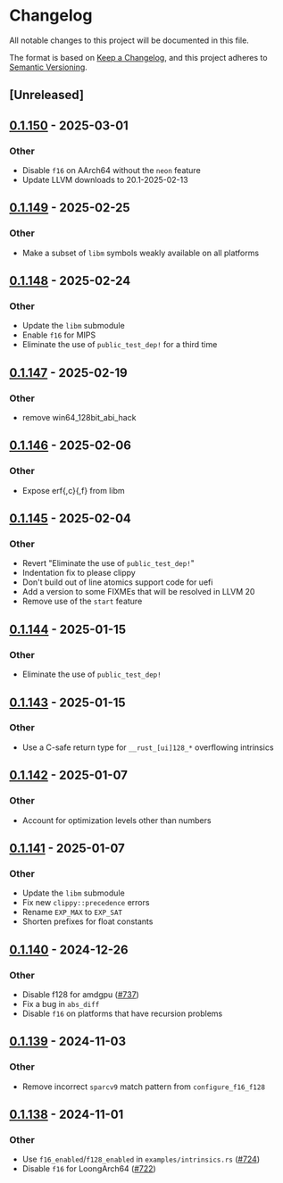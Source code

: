 # Changelog

All notable changes to this project will be documented in this file.

The format is based on [Keep a Changelog](https://keepachangelog.com/en/1.0.0/),
and this project adheres to [Semantic Versioning](https://semver.org/spec/v2.0.0.html).

## [Unreleased]

## [0.1.150](https://github.com/rust-lang/compiler-builtins/compare/compiler_builtins-v0.1.149...compiler_builtins-v0.1.150) - 2025-03-01

### Other

- Disable `f16` on AArch64 without the `neon` feature
- Update LLVM downloads to 20.1-2025-02-13

## [0.1.149](https://github.com/rust-lang/compiler-builtins/compare/compiler_builtins-v0.1.148...compiler_builtins-v0.1.149) - 2025-02-25

### Other

- Make a subset of `libm` symbols weakly available on all platforms

## [0.1.148](https://github.com/rust-lang/compiler-builtins/compare/compiler_builtins-v0.1.147...compiler_builtins-v0.1.148) - 2025-02-24

### Other

- Update the `libm` submodule
- Enable `f16` for MIPS
- Eliminate the use of `public_test_dep!` for a third time

## [0.1.147](https://github.com/rust-lang/compiler-builtins/compare/compiler_builtins-v0.1.146...compiler_builtins-v0.1.147) - 2025-02-19

### Other

- remove win64_128bit_abi_hack

## [0.1.146](https://github.com/rust-lang/compiler-builtins/compare/compiler_builtins-v0.1.145...compiler_builtins-v0.1.146) - 2025-02-06

### Other

- Expose erf{,c}{,f} from libm

## [0.1.145](https://github.com/rust-lang/compiler-builtins/compare/compiler_builtins-v0.1.144...compiler_builtins-v0.1.145) - 2025-02-04

### Other

- Revert "Eliminate the use of `public_test_dep!`"
- Indentation fix to please clippy
- Don't build out of line atomics support code for uefi
- Add a version to some FIXMEs that will be resolved in LLVM 20
- Remove use of the `start` feature

## [0.1.144](https://github.com/rust-lang/compiler-builtins/compare/compiler_builtins-v0.1.143...compiler_builtins-v0.1.144) - 2025-01-15

### Other

- Eliminate the use of `public_test_dep!`

## [0.1.143](https://github.com/rust-lang/compiler-builtins/compare/compiler_builtins-v0.1.142...compiler_builtins-v0.1.143) - 2025-01-15

### Other

- Use a C-safe return type for `__rust_[ui]128_*` overflowing intrinsics

## [0.1.142](https://github.com/rust-lang/compiler-builtins/compare/compiler_builtins-v0.1.141...compiler_builtins-v0.1.142) - 2025-01-07

### Other

- Account for optimization levels other than numbers

## [0.1.141](https://github.com/rust-lang/compiler-builtins/compare/compiler_builtins-v0.1.140...compiler_builtins-v0.1.141) - 2025-01-07

### Other

- Update the `libm` submodule
- Fix new `clippy::precedence` errors
- Rename `EXP_MAX` to `EXP_SAT`
- Shorten prefixes for float constants

## [0.1.140](https://github.com/rust-lang/compiler-builtins/compare/compiler_builtins-v0.1.139...compiler_builtins-v0.1.140) - 2024-12-26

### Other

- Disable f128 for amdgpu ([#737](https://github.com/rust-lang/compiler-builtins/pull/737))
- Fix a bug in `abs_diff`
- Disable `f16` on platforms that have recursion problems

## [0.1.139](https://github.com/rust-lang/compiler-builtins/compare/compiler_builtins-v0.1.138...compiler_builtins-v0.1.139) - 2024-11-03

### Other

- Remove incorrect `sparcv9` match pattern from `configure_f16_f128`

## [0.1.138](https://github.com/rust-lang/compiler-builtins/compare/compiler_builtins-v0.1.137...compiler_builtins-v0.1.138) - 2024-11-01

### Other

- Use `f16_enabled`/`f128_enabled` in `examples/intrinsics.rs` ([#724](https://github.com/rust-lang/compiler-builtins/pull/724))
- Disable `f16` for LoongArch64 ([#722](https://github.com/rust-lang/compiler-builtins/pull/722))
